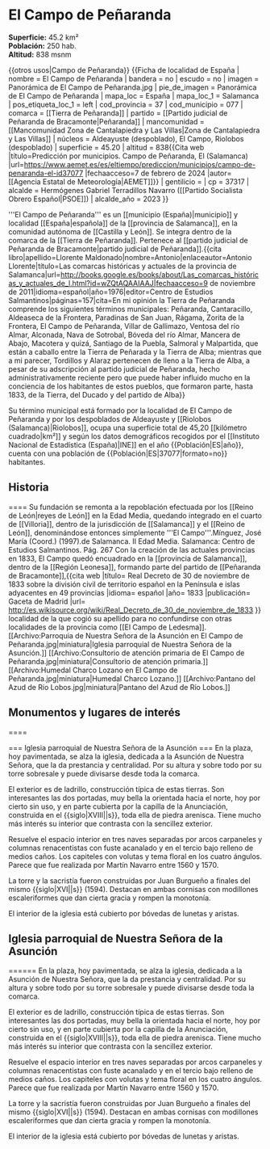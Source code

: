 # El Campo de Peñaranda

**Superficie:** 45.2 km²  
**Población:** 250 hab.  
**Altitud:** 838 msnm  

{{otros usos|Campo de Peñaranda}}
{{Ficha de localidad de España
| nombre = El Campo de Peñaranda
| bandera = no
| escudo = no
| imagen = Panorámica de El Campo de Peñaranda.jpg
| pie_de_imagen = Panorámica de El Campo de Peñaranda
| mapa_loc = España
| mapa_loc_1 = Salamanca
| pos_etiqueta_loc_1 = left
| cod_provincia = 37
| cod_municipio = 077
| comarca = [[Tierra de Peñaranda]]
| partido = [[Partido judicial de Peñaranda de Bracamonte|Peñaranda]]
| mancomunidad = [[Mancomunidad Zona de Cantalapiedra y Las Villas|Zona de Cantalapiedra y Las Villas]]
| núcleos = Aldeayuste (despoblado), El Campo, Riolobos (despoblado)
| superficie = 45.20
| altitud = 838<ref>{{Cita web |título=Predicción por municipios. Campo de Peñaranda, El (Salamanca) |url=https://www.aemet.es/es/eltiempo/prediccion/municipios/campo-de-penaranda-el-id37077 |fechaacceso=7 de febrero de 2024 |autor= [[Agencia Estatal de Meteorología|AEMET]]}}</ref>
| gentilicio = 
| cp = 37317
| alcalde = Hermógenes Gabriel Terradillos Navarro ([[Partido Socialista Obrero Español|PSOE]])
| alcalde_año = 2023 
}}

'''El Campo de Peñaranda''' es un [[municipio (España)|municipio]] y localidad [[España|española]] de la [[provincia de Salamanca]], en la comunidad autónoma de [[Castilla y León]]. Se integra dentro de la comarca de la [[Tierra de Peñaranda]]. Pertenece al [[partido judicial de Peñaranda de Bracamonte|partido judicial de Peñaranda]].<ref name=ref_duplicada_1>{{cita libro|apellido=Llorente Maldonado|nombre=Antonio|enlaceautor=Antonio Llorente|título=Las comarcas históricas y actuales de la provincia de Salamanca|url=http://books.google.es/books/about/Las_comarcas_históricas_y_actuales_de_l.html?id=wZQtAQAAIAAJ|fechaacceso=9 de noviembre de 2011|idioma=español|año=1976|editor=Centro de Estudios Salmantinos|páginas=157|cita=En mi opinión la Tierra de Peñaranda comprende los siguientes términos municipales: Peñaranda, Cantaracillo, Aldeaseca de la Frontera, Paradinas de San Juan, Rágama, Zorita de la Frontera, El Campo de Peñaranda, Villar de Gallimazo, Ventosa del río Almar, Alconada, Nava de Sotrobal, Bóveda del río Almar, Mancera de Abajo, Macotera y quizá, Santiago de la Puebla, Salmoral y Malpartida, que están a caballo entre la Tierra de Peñarada y la Tierra de Alba; mientras que a mi parecer, Tordillos y Alaraz pertenecen de lleno a la Tierra de Alba, a pesar de su adscripción al partido judicial de Peñaranda, hecho administrativamente reciente pero que puede haber influido mucho en la conciencia de los habitantes de estos pueblos, que formaron parte, hasta 1833, de la Tierra, del Ducado y del partido de Alba}}</ref>

Su término municipal está formado por la localidad de El Campo de Peñaranda y por los despoblados de Aldeayuste y [[Riolobos (Salamanca)|Riolobos]], ocupa una superficie total de 45,20&nbsp;[[kilómetro cuadrado|km²]] y según los datos demográficos recogidos por el [[Instituto Nacional de Estadística (España)|INE]] en el año {{Población|ES|año}}, cuenta con una población de {{Población|ES|37077|formato=no}} habitantes.

## Historia

====
Su fundación se remonta a la repoblación efectuada por los [[Reino de León|reyes de León]] en la Edad Media, quedando integrado en el cuarto de [[Villoria]], dentro de la jurisdicción de [[Salamanca]] y el [[Reino de León]], denominándose entonces simplemente '''El Campo'''.<ref>Mínguez, José María (Coord.) (1997).de Salamanca. II Edad Media. Salamanca: Centro de Estudios Salmantinos. Pág. 267</ref> Con la creación de las actuales provincias en 1833, El Campo quedó encuadrado en la [[provincia de Salamanca]], dentro de la [[Región Leonesa]], formando parte del partido de [[Peñaranda de Bracamonte]],<ref>{{cita web |título= Real Decreto de 30 de noviembre de 1833 sobre la división civil de territorio español en la Península e islas adyacentes en 49 provincias |idioma= español |año= 1833 |publicación= Gaceta de Madrid |url= http://es.wikisource.org/wiki/Real_Decreto_de_30_de_noviembre_de_1833 }}</ref> localidad de la que cogió su apellido para no confundirse con otras localidades de la provincia como [[El Campo de Ledesma]].
[[Archivo:Parroquia de Nuestra Señora de la Asunción en El Campo de Peñaranda.jpg|miniatura|Iglesia parroquial de Nuestra Señora de la Asunción.]]
[[Archivo:Consultorio de atención primaria de El Campo de Peñaranda.jpg|miniatura|Consultorio de atención primaria.]]
[[Archivo:Humedal Charco Lozano en El Campo de Peñaranda.jpg|miniatura|Humedal Charco Lozano.]]
[[Archivo:Pantano del Azud de Río Lobos.jpg|miniatura|Pantano del Azud de Río Lobos.]]

## Monumentos y lugares de interés

====

=== Iglesia parroquial de Nuestra Señora de la Asunción ===
En la plaza, hoy pavimentada, se alza la iglesia, dedicada a la Asunción de Nuestra Señora, que la da prestancia y centralidad. Por su altura y sobre todo por su torre sobresale y puede divisarse desde toda la comarca.

El exterior es de ladrillo, construcción típica de estas tierras. Son interesantes las dos portadas, muy bella la orientada hacia el norte, hoy por cierto sin uso, y en parte cubierta por la capilla de la Anunciación, construida en el {{siglo|XVIII||s}}, toda ella de piedra arenisca. Tiene mucho más interés su interior que contrasta con la sencillez exterior. 

Resuelve el espacio interior en tres naves separadas por arcos carpaneles y columnas renacentistas con fuste acanalado y en el tercio bajo relleno de medios caños. Los capiteles con volutas y tema floral en los cuatro ángulos. Parece que fue realizada por Martín Navarro entre 1560 y 1570.

La torre y la sacristía fueron construidas por Juan Burgueño a finales del mismo {{siglo|XVI||s}} (1594). Destacan en ambas cornisas con modillones escaleriformes que dan cierta gracia y rompen la monotonía.

El interior de la iglesia está cubierto por bóvedas de lunetas y aristas.

## Iglesia parroquial de Nuestra Señora de la Asunción

======
En la plaza, hoy pavimentada, se alza la iglesia, dedicada a la Asunción de Nuestra Señora, que la da prestancia y centralidad. Por su altura y sobre todo por su torre sobresale y puede divisarse desde toda la comarca.

El exterior es de ladrillo, construcción típica de estas tierras. Son interesantes las dos portadas, muy bella la orientada hacia el norte, hoy por cierto sin uso, y en parte cubierta por la capilla de la Anunciación, construida en el {{siglo|XVIII||s}}, toda ella de piedra arenisca. Tiene mucho más interés su interior que contrasta con la sencillez exterior. 

Resuelve el espacio interior en tres naves separadas por arcos carpaneles y columnas renacentistas con fuste acanalado y en el tercio bajo relleno de medios caños. Los capiteles con volutas y tema floral en los cuatro ángulos. Parece que fue realizada por Martín Navarro entre 1560 y 1570.

La torre y la sacristía fueron construidas por Juan Burgueño a finales del mismo {{siglo|XVI||s}} (1594). Destacan en ambas cornisas con modillones escaleriformes que dan cierta gracia y rompen la monotonía.

El interior de la iglesia está cubierto por bóvedas de lunetas y aristas.